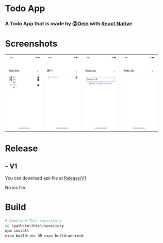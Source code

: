# Todo App
### A Todo App that is made by [@Oein](https://github.com/Oein) with [React Native](https://www.npmjs.com/package/react-native)

# Screenshots
<table>
<tr>
<td>
<img src="https://github.com/Oein/TodoApp_RN/raw/main/ScreenShots/%08img1.png" />
</td>
<td>
<img src="https://github.com/Oein/TodoApp_RN/raw/main/ScreenShots/img2.png" />
</td>
<td>
<img src="https://github.com/Oein/TodoApp_RN/raw/main/ScreenShots/img3.png" />
</td>
<td>
<img src="https://github.com/Oein/TodoApp_RN/raw/main/ScreenShots/Video.gif" />
</td>
</tr>
</table>

# Release
## - V1
You can download apk file at [Release/V1](https://github.com/Oein/TodoApp_RN/releases/tag/V1)

No ios file.

# Build
```sh
# Download This repository
cd \path\to\this\repository
npm install
expo build:ios OR expo build:android
```